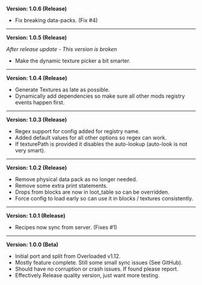 **Version: 1.0.6 (Release)**

* Fix breaking data-packs. (Fix #4)

-------------------------------------------------------------------
**Version: 1.0.5 (Release)**

*After release update - This version is broken*
* Make the dynamic texture picker a bit smarter.

-------------------------------------------------------------------
**Version: 1.0.4 (Release)**

* Generate Textures as late as possible.
* Dynamically add dependencies so make sure all other mods registry events happen first.

-------------------------------------------------------------------
**Version: 1.0.3 (Release)**

* Regex support for config added for registry name.
* Added default values for all other options so regex can work.
* If texturePath is provided it disables the auto-lookup (auto-look is not very smart).

-------------------------------------------------------------------
**Version: 1.0.2 (Release)**

* Remove physical data pack as no longer needed.
* Remove some extra print statements.
* Drops from blocks are now in loot_table so can be overridden.
* Force config to load early so can use it in blocks / textures consistently.

-------------------------------------------------------------------
**Version: 1.0.1 (Release)**

* Recipes now sync from server. (Fixes #1)

-------------------------------------------------------------------
**Version: 1.0.0 (Beta)**

* Initial port and split from Overloaded v1.12.
* Mostly feature complete. Still some small sync issues (See GitHub).
* Should have no corruption or crash issues. If found please report.
* Effectively Release quality version, just want more testing.